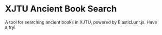 # XJTU Ancient Book Search

A tool for searching ancient books in XJTU, powered by ElasticLunr.js.
Have a try! 
